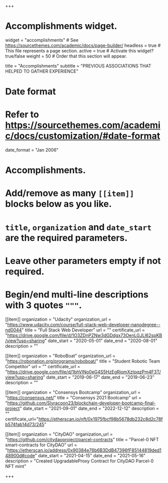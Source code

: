 +++
# Accomplishments widget.
widget = "accomplishments"  # See https://sourcethemes.com/academic/docs/page-builder/
headless = true  # This file represents a page section.
active = true  # Activate this widget? true/false
weight = 50  # Order that this section will appear.

title = "Accomplish&shy;ments"
subtitle = "PREVIOUS ASSOCIATIONS THAT HELPED TO GATHER EXPERIENCE"

# Date format
#   Refer to https://sourcethemes.com/academic/docs/customization/#date-format
date_format = "Jan 2006"

# Accomplishments.
#   Add/remove as many `[[item]]` blocks below as you like.
#   `title`, `organization` and `date_start` are the required parameters.
#   Leave other parameters empty if not required.
#   Begin/end multi-line descriptions with 3 quotes `"""`.

[[item]]
  organization = "Udacity"
  organization_url = "https://www.udacity.com/course/full-stack-web-developer-nanodegree--nd0044"
  title = "Full Stack Web Developer"
  url = ""
  certificate_url = "https://drive.google.com/file/d/1O3ZDnPZNw3dGDdgx73OenLGJLl62spKB/view?usp=sharing"
  date_start = "2020-05-01"
  date_end = "2020-08-01"
  description = ""

[[item]]
  organization = "RoboBoat"
  organization_url = "https://robonation.org/programs/roboboat/"
  title = "Student Robotic Team Competitor"
  url = ""
  certificate_url = "https://drive.google.com/file/d/1bhVlNo0eG4S5HzEgRiomXztpqzPm4F3T/view?usp=sharing"
  date_start = "2019-06-17"
  date_end = "2019-06-23"
  description = ""
  
  
[[item]]
  organization = "Consensys Bootcamp"
  organization_url = "https://consensys.net/"
  title = "Consensys 2021 Bootcamp"
  url = "https://github.com/Slyracoon23/blockchain-developer-bootcamp-final-project"
  date_start = "2021-09-01"
  date_end = "2022-12-12"
  description = ""
  certificate_url="https://etherscan.io/nft/0x1975fbcf98b5678db232c8d2c78fb574fab14d73/245"

[[item]]
  organization = "CityDAO"
  organization_url = "https://github.com/citydaoproject/parcel-contracts"
  title = "Parcel-0 NFT smart-contracts for CityDAO"
  url = "https://etherscan.io/address/0x90384e76b6B3DdB47396fF85144819ded148900d#code"
  date_start = "2021-04-15"
  date_end = "2021-05-16"
  description = "Created UpgradableProxy Contract for CityDAO Parcel-0 NFT mint"

  


  

+++
